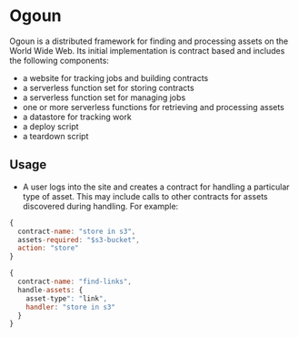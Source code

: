 # Ogoun

Ogoun is a distributed framework for finding and processing assets on the World Wide Web. Its initial implementation is contract based and includes the following components:

* a website for tracking jobs and building contracts
* a serverless function set for storing contracts
* a serverless function set for managing jobs
* one or more serverless functions for retrieving and processing assets
* a datastore for tracking work
* a deploy script
* a teardown script

## Usage

* A user logs into the site and creates a contract for handling a particular type of asset. This may include calls to other contracts for assets discovered during handling. For example:

```javascript
{
  contract-name: "store in s3",
  assets-required: "$s3-bucket",
  action: "store"
}
```

```javascript
{
  contract-name: "find-links",
  handle-assets: {
    asset-type": "link",
	handler: "store in s3"
  }
}
```
